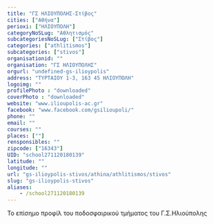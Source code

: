 ```yaml
---
title: "ΓΣ ΗΛΙΟΥΠΟΛΗΣ-Στίβος"
cities: ["Αθήνα"]
perioxi: ["ΗΛΙΟΥΠΟΛΗ"]
categoryNoSLug: "Αθλητισμός"
subcategoriesNoSLug: ["Στίβος"]
categories: ["athlitismos"]
subcategories: ["stivos"]
organisationid: ""
organisation: "ΓΣ ΗΛΙΟΥΠΟΛΗΣ"
orgurl: "undefined-gs-ilioypolis"
address: "ΤΥΡΤΑΙΟΥ 1-3, 163 45 ΗΛΙΟΥΠΟΛΗ"
logoimg: ""
profilePhoto : "downloaded"
coverPhoto : "downloaded"
website: "www.ilioupolis-ac.gr"
facebook: "www.facebook.com/gsilioupoli/"
phone: ""
email: ""
courses: ""
places: [""]
rensponsibles: ""
zipcode: ["16343"]
UID: "school271120180139"
latitude: ""
longitude: ""
url: "gs-ilioypolis-stivos/athina/athlitismos/stivos"
slug: "gs-ilioypolis-stivos"
aliases:
    - /school271120180139
---
```



Το επίσημο προφίλ του ποδοσφαιρικού τμήματος του Γ.Σ.Ηλιούπολης

